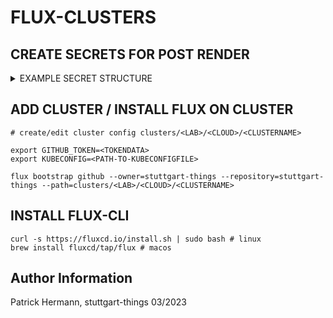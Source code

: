 # FLUX-CLUSTERS

## CREATE SECRETS FOR POST RENDER

<details><summary>EXAMPLE SECRET STRUCTURE</summary>

```
apiVersion: v1
kind: Secret
metadata:
  name: vault
  namespace: flux-system
type: Opaque
stringData:
  VAULT_ADDR: https://vault-vsphere.tiab.labda.sva.de:8200 #example
  VAULT_ROLE_ID: <ROLE_ID>
  VAULT_SECRET_ID: <SECRET_ID>
  VAULT_NAMESPACE: root #example
  VAULT_CA_BUNDLE: <CA_BUNDLE_BASE64>
  VAULT_PKI_PATH: 4sthings.tiab.ssc.sva.de #example
---
apiVersion: v1
kind: Secret
metadata:
  name: msteams
  namespace: flux-system
type: Opaque
stringData:
  address: <MS-TEAMS-CHANNELURL>
```

</details>

## ADD CLUSTER / INSTALL FLUX ON CLUSTER

```
# create/edit cluster config clusters/<LAB>/<CLOUD>/<CLUSTERNAME>

export GITHUB_TOKEN=<TOKENDATA>
export KUBECONFIG=<PATH-TO-KUBECONFIGFILE>

flux bootstrap github --owner=stuttgart-things --repository=stuttgart-things --path=clusters/<LAB>/<CLOUD>/<CLUSTERNAME>
```

## INSTALL FLUX-CLI

```
curl -s https://fluxcd.io/install.sh | sudo bash # linux
brew install fluxcd/tap/flux # macos
```

Author Information
------------------
Patrick Hermann, stuttgart-things 03/2023